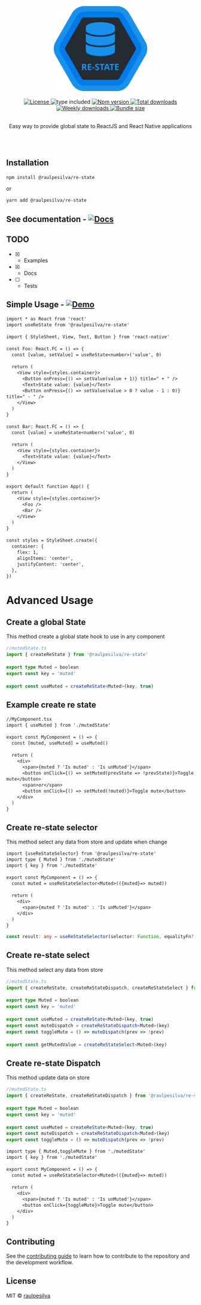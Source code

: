 <div align="center">
  <img alt="re-state" width="250" src="assets/logo.svg" />
  <br/>
  <br/>
  <a href="https://github.com/raulpesilva/re-state/blob/master/LICENSE">
    <img alt="License" src="https://badgen.net/npm/license/@raulpesilva/re-state?color=blue" />
  </a>
    <img alt="type included" src="https://badgen.net/npm/types/@raulpesilva/re-state?color=blue" />
  <a href="https://www.npmjs.com/package/@raulpesilva/re-state">
    <img alt="Npm version" src="https://badgen.net/npm/v/@raulpesilva/re-state?color=blue" />
  </a>
  <a href="https://www.npmjs.com/package/@raulpesilva/re-state">
    <img alt="Total downloads" src="https://badgen.net/npm/dt/@raulpesilva/re-state?color=blue" />
  </a>
  <a href="https://www.npmjs.com/package/@raulpesilva/re-state">
    <img alt="Weekly downloads" src="https://badgen.net/npm/dw/@raulpesilva/re-state?color=blue" />
  </a>
  <a href="https://www.npmjs.com/package/@raulpesilva/re-state">
    <img alt="Bundle size" src="https://img.shields.io/bundlephobia/min/@raulpesilva/re-state" />
  </a>
  <br/>
  <br/>
  <p>Easy way to provide global state to ReactJS and React Native applications</p>
  <br/>
  <br/>

</div>

## Installation

```sh
npm install @raulpesilva/re-state
```

or

```sh
yarn add @raulpesilva/re-state
```

## See documentation - [![Docs](https://badgen.net/badge/Docs/latest/black)](https://restate.vercel.app/)

## TODO

- [x] - Examples
- [x] - Docs
- [ ] - Tests

## Simple Usage - [![Demo](https://badgen.net/badge/Demo/CodeSandbox/black)](https://codesandbox.io/s/basic-usage-re-state-86l06?file=/src/App.js)

```tsx
import * as React from 'react'
import useReState from '@raulpesilva/re-state'

import { StyleSheet, View, Text, Button } from 'react-native'

const Foo: React.FC = () => {
  const [value, setValue] = useReState<number>('value', 0)

  return (
    <View style={styles.container}>
      <Button onPress={() => setValue(value + 1)} title=" + " />
      <Text>State value: {value}</Text>
      <Button onPress={() => setValue(value > 0 ? value - 1 : 0)} title=" - " />
    </View>
  )
}

const Bar: React.FC = () => {
  const [value] = useReState<number>('value', 0)

  return (
    <View style={styles.container}>
      <Text>State value: {value}</Text>
    </View>
  )
}

export default function App() {
  return (
    <View style={styles.container}>
      <Foo />
      <Bar />
    </View>
  )
}

const styles = StyleSheet.create({
  container: {
    flex: 1,
    alignItems: 'center',
    justifyContent: 'center',
  },
})
```

# Advanced Usage

## Create a global State

This method create a global state hook to use in any component

```ts
//mutedState.ts
import { createReState } from '@raulpesilva/re-state'

export type Muted = boolean
export const key = 'muted'

export const useMuted = createReState<Muted>(key, true)
```

## Example create re state

```tsx
//MyComponent.tsx
import { useMuted } from './mutedState'

export const MyComponent = () => {
  const [muted, useMuted] = useMuted()

  return (
    <div>
      <span>{muted ? 'Is muted' : 'Is unMuted'}</span>
      <button onClick={() => setMuted(prevState => !prevState)}>Toggle mute</button>
      <span>or</span>
      <button onClick={() => setMuted(!muted)}>Toggle mute</button>
    </div>
  )
}
```

## Create re-state selector

This method select any data from store and update when change

```tsx
import {useReStateSelector} from '@raulpesilva/re-state'
import type { Muted } from './mutedState'
import { key } from './mutedState'

export const MyComponent = () => {
  const muted = useReStateSelector<Muted>(({muted}=> muted))

  return (
    <div>
      <span>{muted ? 'Is muted' : 'Is unMuted'}</span>
    </div>
  )
}
```

```ts
const result: any = useReStateSelector(selector: Function, equalityFn?: Function)
```

## Create re-state select

This method select any data from store

```ts
//mutedState.ts
import { createReState, createReStateDispatch, createReStateSelect } from '@raulpesilva/re-state'

export type Muted = boolean
export const key = 'muted'

export const useMuted = createReState<Muted>(key, true)
export const muteDispatch = createReStateDispatch<Muted>(key)
export const toggleMute = () => muteDispatch(prev => !prev)

export const getMutedValue = createReStateSelect<Muted>(key)
```

## Create re-state Dispatch

This method update data on store

```ts
//mutedState.ts
import { createReState, createReStateDispatch } from '@raulpesilva/re-state'

export type Muted = boolean
export const key = 'muted'

export const useMuted = createReState<Muted>(key, true)
export const muteDispatch = createReStateDispatch<Muted>(key)
export const toggleMute = () => muteDispatch(prev => !prev)
```

```tsx
import type { Muted,toggleMute } from './mutedState'
import { key } from './mutedState'

export const MyComponent = () => {
  const muted = useReStateSelector<Muted>(({muted}=> muted))

  return (
    <div>
      <span>{muted ? 'Is muted' : 'Is unMuted'}</span>
      <button onClick={toggleMute}>Toggle mute</button>
    </div>
  )
}
```

## Contributing

See the [contributing guide](CONTRIBUTING.md) to learn how to contribute to the repository and the development workflow.

## License

MIT © [raulpesilva](https://github.com/raulpesilva)
